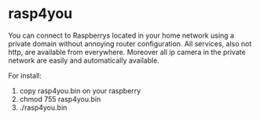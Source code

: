# rasp4you
You can connect to Raspberrys located in your home network using a private domain without annoying router     configuration.
All services, also not http, are available from everywhere. Moreover all ip camera in the private network are easily and automatically available.

For install:

1) copy rasp4you.bin on your raspberry
2) chmod 755 rasp4you.bin
3) ./rasp4you.bin
